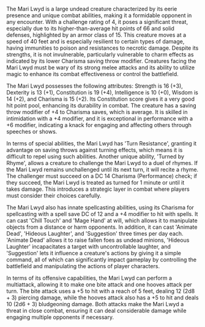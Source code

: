 The Mari Lwyd is a large undead creature characterized by its eerie presence and unique combat abilities, making it a formidable opponent in any encounter. With a challenge rating of 4, it poses a significant threat, especially due to its higher-than-average hit points of 66 and solid defenses, highlighted by an armor class of 15. This creature moves at a speed of 40 feet and is especially resilient to certain types of damage, having immunities to poison and resistances to necrotic damage. Despite its strengths, it is not invulnerable, particularly vulnerable to charm effects as indicated by its lower Charisma saving throw modifier. Creatures facing the Mari Lwyd must be wary of its strong melee attacks and its ability to utilize magic to enhance its combat effectiveness or control the battlefield.

The Mari Lwyd possesses the following attributes: Strength is 16 (+3), Dexterity is 13 (+1), Constitution is 19 (+4), Intelligence is 10 (+0), Wisdom is 14 (+2), and Charisma is 15 (+2). Its Constitution score gives it a very good hit point pool, enhancing its durability in combat. The creature has a saving throw modifier of +4 to Charisma saves, which is average. It is skilled in intimidation with a +4 modifier, and it is exceptional in performance with a +6 modifier, indicating a knack for engaging and affecting others through speeches or shows.

In terms of special abilities, the Mari Lwyd has 'Turn Resistance', granting it advantage on saving throws against turning effects, which means it is difficult to repel using such abilities. Another unique ability, 'Turned by Rhyme', allows a creature to challenge the Mari Lwyd to a duel of rhymes. If the Mari Lwyd remains unchallenged until its next turn, it will recite a rhyme. The challenger must succeed on a DC 14 Charisma (Performance) check; if they succeed, the Mari Lwyd is treated as turned for 1 minute or until it takes damage. This introduces a strategic layer in combat where players must consider their choices carefully.

The Mari Lwyd also has innate spellcasting abilities, using its Charisma for spellcasting with a spell save DC of 12 and a +4 modifier to hit with spells. It can cast 'Chill Touch' and 'Mage Hand' at will, which allows it to manipulate objects from a distance or harm opponents. In addition, it can cast 'Animate Dead', 'Hideous Laughter', and 'Suggestion' three times per day each. 'Animate Dead' allows it to raise fallen foes as undead minions, 'Hideous Laughter' incapacitates a target with uncontrollable laughter, and 'Suggestion' lets it influence a creature's actions by giving it a simple command, all of which can significantly impact gameplay by controlling the battlefield and manipulating the actions of player characters.

In terms of its offensive capabilities, the Mari Lwyd can perform a multiattack, allowing it to make one bite attack and one hooves attack per turn. The bite attack uses a +5 to hit with a reach of 5 feet, dealing 12 (2d8 + 3) piercing damage, while the hooves attack also has a +5 to hit and deals 10 (2d6 + 3) bludgeoning damage. Both attacks make the Mari Lwyd a threat in close combat, ensuring it can deal considerable damage while engaging multiple opponents if necessary.